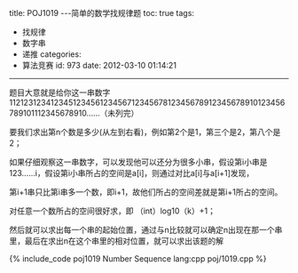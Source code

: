 title: POJ1019 ---简单的数学找规律题
toc: true
tags:
  - 找规律
  - 数字串
  - 递推
categories:
  - 算法竞赛
id: 973
date: 2012-03-10 01:14:21
---

题目大意就是给你这一串数字11212312341234512345612345671234567812345678912345678910123456789101112345678910……（未列完）

要我们求出第n个数是多少(从左到右看)，例如第2个是1，第三个是2，第八个是2；

如果仔细观察这一串数字，可以发现他可以还分为很多小串，假设第i小串是123……i，假设第i小串所占的空间是a[i]，则通过对比a[i]与a[i+1]发现，

第i+1串只比第i串多一个数，即i+1，故他们所占的空间差就是第i+1所占的空间。

对任意一个数所占的空间很好求，即 （int）log10（k）+1；

然后就可以求出每一个串的起始位置，通过与n比较就可以确定n出现在那一个串里，最后在求出n在这个串里的相对位置，就可以求出该题的解

{% include_code poj1019 Number Sequence lang:cpp poj/1019.cpp %}